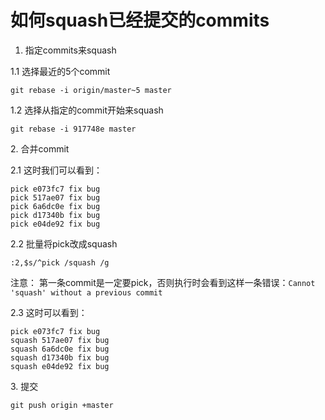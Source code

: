 # 如何squash已经提交的commits

1. 指定commits来squash  

1.1 选择最近的5个commit

```
git rebase -i origin/master~5 master
```

1.2 选择从指定的commit开始来squash

```
git rebase -i 917748e master
```

2\. 合并commit  

2.1 这时我们可以看到：
```
pick e073fc7 fix bug
pick 517ae07 fix bug
pick 6a6dc0e fix bug
pick d17340b fix bug
pick e04de92 fix bug
```

2.2 批量将pick改成squash

```
:2,$s/^pick /squash /g
```

注意： 第一条commit是一定要pick，否则执行时会看到这样一条错误：`Cannot 'squash' without a previous commit`

2.3 这时可以看到：

```
pick e073fc7 fix bug
squash 517ae07 fix bug
squash 6a6dc0e fix bug
squash d17340b fix bug
squash e04de92 fix bug
```

3\. 提交  

```
git push origin +master
```